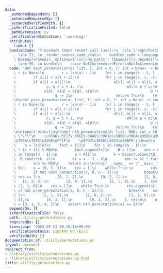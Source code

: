 ```yaml
---
data:
  _extendedDependsOn: []
  _extendedRequiredBy: []
  _extendedVerifiedWith: []
  _isVerificationFailed: false
  _pathExtension: py
  _verificationStatusIcon: ':warning:'
  attributes:
    links: []
  bundledCode: "Traceback (most recent call last):\n  File \"/opt/hostedtoolcache/PyPy/3.7.13/x64/site-packages/onlinejudge_verify/documentation/build.py\"\
    , line 71, in _render_source_code_stat\n    bundled_code = language.bundle(stat.path,\
    \ basedir=basedir, options={'include_paths': [basedir]}).decode()\n  File \"/opt/hostedtoolcache/PyPy/3.7.13/x64/site-packages/onlinejudge_verify/languages/python.py\"\
    , line 96, in bundle\n    raise NotImplementedError\nNotImplementedError\n"
  code: "def next_permutation(a: list, l: int = 0, r: int = None) -> bool:\n    if\
    \ r is None:\n        r = len(a) - 1\n    for i in range(r - 1, l - 1, -1):\n\
    \        if a[i] < a[i + 1]:\n            for j in range(r, i, -1):\n        \
    \        if a[i] < a[j]:\n                    a[i], a[j] = a[j], a[i]\n      \
    \              p, q = i + 1, r\n                    while p < q:\n           \
    \             a[p], a[q] = a[q], a[p]\n                        p += 1\n      \
    \                  q -= 1\n                    return True\n    return False\n\
    \n\ndef prev_permutation(a: list, l: int = 0, r: int = None) -> bool:\n    if\
    \ r is None:\n        r = len(a) - 1\n    for i in range(r - 1, l - 1, -1):\n\
    \        if a[i] > a[i + 1]:\n            for j in range(r, i, -1):\n        \
    \        if a[i] > a[j]:\n                    a[i], a[j] = a[j], a[i]\n      \
    \              p, q = i + 1, r\n                    while p < q:\n           \
    \             a[p], a[q] = a[q], a[p]\n                        p += 1\n      \
    \                  q -= 1\n                    return True\n    return False\n\
    \n\nimport bisect\n\n\ndef nth_permutations(A: list, MOD: int = 10**18):\n   \
    \ \"\"\"\n    \u9806\u5217\u306E\u3046\u3061a\u3068\u306A\u308B\u306E\u306F\u4F55\
    \u756A\u76EE\u304B\uFF1F\n    \u8FD4\u308A\u5024\u306F0-indexed\n    \"\"\"\n\
    \    n = len(A)\n    fact = [1]\n    for i in range(n - 1):\n        x = (fact[-1]\
    \ * (i + 1)) % MOD\n        fact.append(x)\n    B = []\n    ans = 0\n    for i\
    \ in range(n - 1):\n        a = A[i]\n        k = bisect.bisect(B, a)\n      \
    \  B.insert(k, a)\n        a1 = a - 1 - k\n        ans += a1 * fact[n - 1 - i]\n\
    \        ans %= MOD\n    return ans\n\n\nif __name__ == \"__main__\":\n    n =\
    \ 3\n    a = [0, 1, 2]\n    res = []\n    while True:\n        res.append(a[:])\n\
    \        if not next_permutation(a, 0, n - 1):\n            break\n    assert\
    \ res == [\n        [0, 1, 2],\n        [0, 2, 1],\n        [1, 0, 2],\n     \
    \   [1, 2, 0],\n        [2, 0, 1],\n        [2, 1, 0],\n    ], res\n\n    a =\
    \ [2, 1, 0]\n    res = []\n    while True:\n        res.append(a[:])\n       \
    \ if not prev_permutation(a, 0, n - 1):\n            break\n    assert res ==\
    \ [\n        [2, 1, 0],\n        [2, 0, 1],\n        [1, 2, 0],\n        [1, 0,\
    \ 2],\n        [0, 2, 1],\n        [0, 1, 2],\n    ], res\n\n    n = 3\n    a\
    \ = [3, 1, 5, 4, 2]\n    assert nth_permutations(a) == 53\n"
  dependsOn: []
  isVerificationFile: false
  path: utility/permutations.py
  requiredBy: []
  timestamp: '2023-07-23 00:15:14+09:00'
  verificationStatus: LIBRARY_NO_TESTS
  verifiedWith: []
documentation_of: utility/permutations.py
layout: document
redirect_from:
- /library/utility/permutations.py
- /library/utility/permutations.py.html
title: utility/permutations.py
---
```

